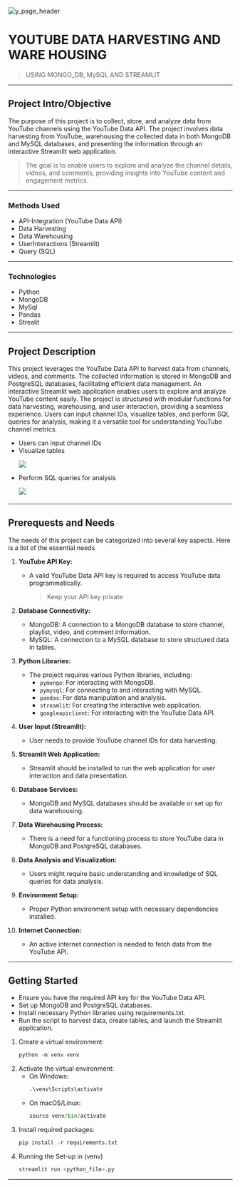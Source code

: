 ![y_page_header](https://github.com/Bhskr25/YTDataHarvestWarehouse/assets/95600191/3a39d6f6-f303-4dc6-bab6-080d9dee42b9)
#####
# YOUTUBE DATA HARVESTING AND WARE HOUSING 
> USING MONGO_DB, MySQL AND STREAMLIT
---
## Project Intro/Objective
The purpose of this project is to collect, store, and analyze data from YouTube channels using the YouTube Data API. The project involves data harvesting from YouTube, warehousing the collected data in both MongoDB and MySQL databases, and presenting the information through an interactive Streamlit web application.
> The goal is to enable users to explore and analyze the channel details, videos, and comments, providing insights into YouTube content and engagement metrics.
---
### Methods Used
* API-Integration (YouTube Data API)
* Data Harvesting
* Data Warehousing
* UserInteractions (Streamlit)
* Query (SQL)
---
### Technologies
* Python
* MongoDB
* MySql
* Pandas
* Strealit
---
## Project Description
This project leverages the YouTube Data API to harvest data from channels, videos, and comments. The collected information is stored in MongoDB and PostgreSQL databases, facilitating efficient data management. An interactive Streamlit web application enables users to explore and analyze YouTube content easily. The project is structured with modular functions for data harvesting, warehousing, and user interaction, providing a seamless experience.
Users can input channel IDs, visualize tables, and perform SQL queries for analysis, making it a versatile tool for understanding YouTube channel metrics.
- Users can input channel IDs 
- Visualize tables
  <p><img src='https://github.com/Bhskr25/YTDataHarvestWarehouse/assets/95600191/5c64398d-103f-49a1-9124-383d73fdecc1'></p>
- Perform SQL queries for analysis
  <p><img src='https://github.com/Bhskr25/YTDataHarvestWarehouse/assets/95600191/e20ec374-8d95-42a7-b0e3-aa08251df619'</p>
####
---

## Prerequests and Needs
The needs of this project can be categorized into several key aspects. Here is a list of the essential needs

1. **YouTube API Key:**
   - A valid YouTube Data API key is required to access YouTube data programmatically.
     >  Keep your API key private 

2. **Database Connectivity:**
   - MongoDB: A connection to a MongoDB database to store channel, playlist, video, and comment information.
   - MySQL: A connection to a MySQL database to store structured data in tables.

3. **Python Libraries:**
   - The project requires various Python libraries, including:
     - `pymongo`: For interacting with MongoDB.
     - `pymysql`: For connecting to and interacting with MySQL.
     - `pandas`: For data manipulation and analysis.
     - `streamlit`: For creating the interactive web application.
     - `googleapiclient`: For interacting with the YouTube Data API.

4. **User Input (Streamlit):**
   - User needs to provide YouTube channel IDs for data harvesting.

5. **Streamlit Web Application:**
   - Streamlit should be installed to run the web application for user interaction and data presentation.

6. **Database Services:**
   - MongoDB and MySQL databases should be available or set up for data warehousing.

7. **Data Warehousing Process:**
   - There is a need for a functioning process to store YouTube data in MongoDB and PostgreSQL databases.

8. **Data Analysis and Visualization:**
   - Users might require basic understanding and knowledge of SQL queries for data analysis.

9. **Environment Setup:**
    - Proper Python environment setup with necessary dependencies installed.

10. **Internet Connection:**
    - An active internet connection is needed to fetch data from the YouTube API.
---
## Getting Started
- Ensure you have the required API key for the YouTube Data API.
- Set up MongoDB and PostgreSQL databases.
- Install necessary Python libraries using requirements.txt.
- Run the script to harvest data, create tables, and launch the Streamlit application.

1. Create a virtual environment:
    ```python
    python -m venv venv
    ```
2. Activate the virtual environment:
    - On Windows:
        ```python
        .\venv\Scripts\activate
        ```
    - On macOS/Linux:
        ```python
        source venv/bin/activate
        ```
3. Install required packages:
    ```python
    pip install -r requirements.txt
    ```
4. Running the Set-up in (venv)
    ```python
    streamlit run <python_file>.py
    ```
---
